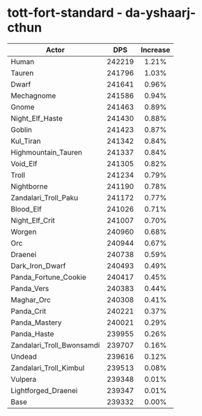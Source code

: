# tott-fort-standard - da-yshaarj-cthun
| Actor | DPS | Increase |
|---|:---:|:---:|
|Human|242219|1.21%|
|Tauren|241796|1.03%|
|Dwarf|241641|0.96%|
|Mechagnome|241586|0.94%|
|Gnome|241463|0.89%|
|Night_Elf_Haste|241430|0.88%|
|Goblin|241423|0.87%|
|Kul_Tiran|241342|0.84%|
|Highmountain_Tauren|241337|0.84%|
|Void_Elf|241305|0.82%|
|Troll|241234|0.79%|
|Nightborne|241190|0.78%|
|Zandalari_Troll_Paku|241172|0.77%|
|Blood_Elf|241026|0.71%|
|Night_Elf_Crit|241007|0.70%|
|Worgen|240960|0.68%|
|Orc|240944|0.67%|
|Draenei|240738|0.59%|
|Dark_Iron_Dwarf|240493|0.49%|
|Panda_Fortune_Cookie|240417|0.45%|
|Panda_Vers|240383|0.44%|
|Maghar_Orc|240308|0.41%|
|Panda_Crit|240221|0.37%|
|Panda_Mastery|240021|0.29%|
|Panda_Haste|239955|0.26%|
|Zandalari_Troll_Bwonsamdi|239707|0.16%|
|Undead|239616|0.12%|
|Zandalari_Troll_Kimbul|239513|0.08%|
|Vulpera|239348|0.01%|
|Lightforged_Draenei|239347|0.01%|
|Base|239332|0.00%|
